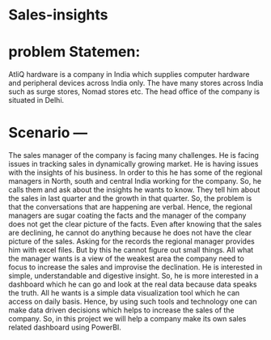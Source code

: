 # Sales-insights
# problem Statemen:
AtliQ hardware is a company in India which supplies computer hardware and peripheral devices across India only. The have many stores across India such as surge stores, Nomad stores etc. The head office of the company is situated in Delhi.
# Scenario —
The sales manager of the company is facing many challenges. He is facing issues in tracking sales in dynamically growing market. He is having issues with the insights of his business.
In order to this he has some of the regional managers in North, south and central India working for the company. So, he calls them and ask about the insights he wants to know. They tell him about the sales in last quarter and the growth in that quarter.
So, the problem is that the conversations that are happening are verbal. Hence, the regional managers are sugar coating the facts and the manager of the company does not get the clear picture of the facts. Even after knowing that the sales are declining, he cannot do anything because he does not have the clear picture of the sales. Asking for the records the regional manager provides him with excel files. But by this he cannot figure out small things.
All what the manager wants is a view of the weakest area the company need to focus to increase the sales and improvise the declination. He is interested in simple, understandable and digestive insight. So, he is more interested in a dashboard which he can go and look at the real data because data speaks the truth. All he wants is a simple data visualization tool which he can access on daily basis.
Hence, by using such tools and technology one can make data driven decisions which helps to increase the sales of the company.
So, in this project we will help a company make its own sales related dashboard using PowerBI.
